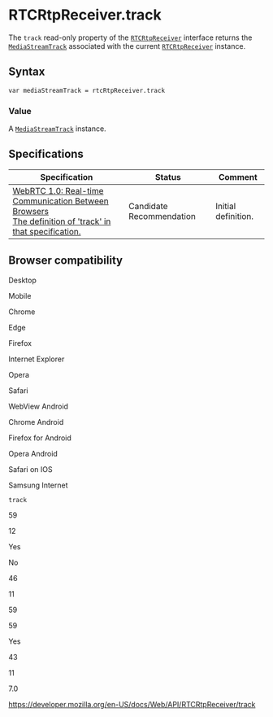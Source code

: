 RTCRtpReceiver.track
====================

The `track` read-only property of the [`RTCRtpReceiver`](../rtcrtpreceiver) interface returns the [`MediaStreamTrack`](../mediastreamtrack) associated with the current [`RTCRtpReceiver`](../rtcrtpreceiver) instance.

Syntax
------

    var mediaStreamTrack = rtcRtpReceiver.track

### Value

A [`MediaStreamTrack`](../mediastreamtrack) instance.

Specifications
--------------

<table><thead><tr class="header"><th>Specification</th><th>Status</th><th>Comment</th></tr></thead><tbody><tr class="odd"><td><a href="https://w3c.github.io/webrtc-pc/#dom-rtpreceiver-track">WebRTC 1.0: Real-time Communication Between Browsers<br />
<span class="small">The definition of 'track' in that specification.</span></a></td><td><span class="spec-cr">Candidate Recommendation</span></td><td>Initial definition.</td></tr></tbody></table>

Browser compatibility
---------------------

Desktop

Mobile

Chrome

Edge

Firefox

Internet Explorer

Opera

Safari

WebView Android

Chrome Android

Firefox for Android

Opera Android

Safari on IOS

Samsung Internet

`track`

59

12

Yes

No

46

11

59

59

Yes

43

11

7.0

<a href="https://developer.mozilla.org/en-US/docs/Web/API/RTCRtpReceiver/track" class="_attribution-link">https://developer.mozilla.org/en-US/docs/Web/API/RTCRtpReceiver/track</a>
